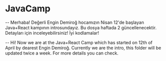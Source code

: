 # JavaCamp 

-- Merhaba! Değerli Engin Demiroğ hocamızın Nisan 12'de başlayan Java+React kampının introsundayız. 
Bu dosya haftada 2 güncellenecektir. Detayları için inceleyebilirsiniz! İyi kodlamalar!

-- Hi! Now we are at the Java+React Camp which has started on 12th of April by dearest Engin Demiroğ. 
Currently we are the intro, this folder will be updated twice a week. For more details you can check.
